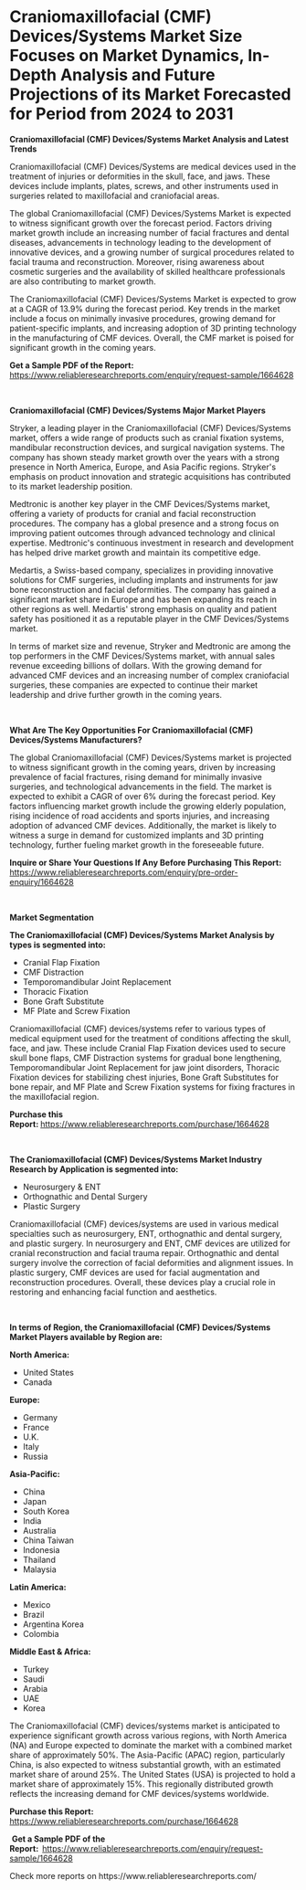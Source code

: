 <p><h1>Craniomaxillofacial (CMF) Devices/Systems Market Size Focuses on Market Dynamics, In-Depth Analysis and Future Projections of its Market Forecasted for Period from 2024 to 2031</h1></p><p><strong>Craniomaxillofacial (CMF) Devices/Systems Market Analysis and Latest Trends</strong></p>
<p><p>Craniomaxillofacial (CMF) Devices/Systems are medical devices used in the treatment of injuries or deformities in the skull, face, and jaws. These devices include implants, plates, screws, and other instruments used in surgeries related to maxillofacial and craniofacial areas.</p><p>The global Craniomaxillofacial (CMF) Devices/Systems Market is expected to witness significant growth over the forecast period. Factors driving market growth include an increasing number of facial fractures and dental diseases, advancements in technology leading to the development of innovative devices, and a growing number of surgical procedures related to facial trauma and reconstruction. Moreover, rising awareness about cosmetic surgeries and the availability of skilled healthcare professionals are also contributing to market growth.</p><p>The Craniomaxillofacial (CMF) Devices/Systems Market is expected to grow at a CAGR of 13.9% during the forecast period. Key trends in the market include a focus on minimally invasive procedures, growing demand for patient-specific implants, and increasing adoption of 3D printing technology in the manufacturing of CMF devices. Overall, the CMF market is poised for significant growth in the coming years.</p></p>
<p><strong>Get a Sample PDF of the Report:&nbsp;</strong> <a href="https://www.reliableresearchreports.com/enquiry/request-sample/1664628">https://www.reliableresearchreports.com/enquiry/request-sample/1664628</a></p>
<p>&nbsp;</p>
<p><strong>Craniomaxillofacial (CMF) Devices/Systems Major Market Players</strong></p>
<p><p>Stryker, a leading player in the Craniomaxillofacial (CMF) Devices/Systems market, offers a wide range of products such as cranial fixation systems, mandibular reconstruction devices, and surgical navigation systems. The company has shown steady market growth over the years with a strong presence in North America, Europe, and Asia Pacific regions. Stryker's emphasis on product innovation and strategic acquisitions has contributed to its market leadership position.</p><p>Medtronic is another key player in the CMF Devices/Systems market, offering a variety of products for cranial and facial reconstruction procedures. The company has a global presence and a strong focus on improving patient outcomes through advanced technology and clinical expertise. Medtronic's continuous investment in research and development has helped drive market growth and maintain its competitive edge.</p><p>Medartis, a Swiss-based company, specializes in providing innovative solutions for CMF surgeries, including implants and instruments for jaw bone reconstruction and facial deformities. The company has gained a significant market share in Europe and has been expanding its reach in other regions as well. Medartis' strong emphasis on quality and patient safety has positioned it as a reputable player in the CMF Devices/Systems market.</p><p>In terms of market size and revenue, Stryker and Medtronic are among the top performers in the CMF Devices/Systems market, with annual sales revenue exceeding billions of dollars. With the growing demand for advanced CMF devices and an increasing number of complex craniofacial surgeries, these companies are expected to continue their market leadership and drive further growth in the coming years.</p></p>
<p>&nbsp;</p>
<p><strong>What Are The Key Opportunities For Craniomaxillofacial (CMF) Devices/Systems Manufacturers?</strong></p>
<p><p>The global Craniomaxillofacial (CMF) Devices/Systems market is projected to witness significant growth in the coming years, driven by increasing prevalence of facial fractures, rising demand for minimally invasive surgeries, and technological advancements in the field. The market is expected to exhibit a CAGR of over 6% during the forecast period. Key factors influencing market growth include the growing elderly population, rising incidence of road accidents and sports injuries, and increasing adoption of advanced CMF devices. Additionally, the market is likely to witness a surge in demand for customized implants and 3D printing technology, further fueling market growth in the foreseeable future.</p></p>
<p><strong>Inquire or Share Your Questions If Any Before Purchasing This Report:</strong> <a href="https://www.reliableresearchreports.com/enquiry/pre-order-enquiry/1664628">https://www.reliableresearchreports.com/enquiry/pre-order-enquiry/1664628</a></p>
<p>&nbsp;</p>
<p><strong>Market Segmentation</strong></p>
<p><strong>The Craniomaxillofacial (CMF) Devices/Systems Market Analysis by types is segmented into:</strong></p>
<p><ul><li>Cranial Flap Fixation</li><li>CMF Distraction</li><li>Temporomandibular Joint Replacement</li><li>Thoracic Fixation</li><li>Bone Graft Substitute</li><li>MF Plate and Screw Fixation</li></ul></p>
<p><p>Craniomaxillofacial (CMF) devices/systems refer to various types of medical equipment used for the treatment of conditions affecting the skull, face, and jaw. These include Cranial Flap Fixation devices used to secure skull bone flaps, CMF Distraction systems for gradual bone lengthening, Temporomandibular Joint Replacement for jaw joint disorders, Thoracic Fixation devices for stabilizing chest injuries, Bone Graft Substitutes for bone repair, and MF Plate and Screw Fixation systems for fixing fractures in the maxillofacial region.</p></p>
<p><strong>Purchase this Report:&nbsp;</strong><a href="https://www.reliableresearchreports.com/purchase/1664628">https://www.reliableresearchreports.com/purchase/1664628</a></p>
<p>&nbsp;</p>
<p><strong>The Craniomaxillofacial (CMF) Devices/Systems Market Industry Research by Application is segmented into:</strong></p>
<p><ul><li>Neurosurgery & ENT</li><li>Orthognathic and Dental Surgery</li><li>Plastic Surgery</li></ul></p>
<p><p>Craniomaxillofacial (CMF) devices/systems are used in various medical specialties such as neurosurgery, ENT, orthognathic and dental surgery, and plastic surgery. In neurosurgery and ENT, CMF devices are utilized for cranial reconstruction and facial trauma repair. Orthognathic and dental surgery involve the correction of facial deformities and alignment issues. In plastic surgery, CMF devices are used for facial augmentation and reconstruction procedures. Overall, these devices play a crucial role in restoring and enhancing facial function and aesthetics.</p></p>
<p>&nbsp;</p>
<p><strong>In terms of Region, the Craniomaxillofacial (CMF) Devices/Systems Market Players available by Region are:</strong></p>
<p>
    <p> <strong> North America: </strong>
        <ul>
            <li>United States</li>
            <li>Canada</li>
        </ul>
        </p> 
    <p> <strong> Europe: </strong>
        <ul>
            <li>Germany</li>
            <li>France</li>
            <li>U.K.</li>
            <li>Italy</li>
            <li>Russia</li>
        </ul>
        </p> 
    <p> <strong> Asia-Pacific: </strong>
        <ul>
            <li>China</li>
            <li>Japan</li>
            <li>South Korea</li>
            <li>India</li>
            <li>Australia</li>
            <li>China Taiwan</li>
            <li>Indonesia</li>
            <li>Thailand</li>
            <li>Malaysia</li>
        </ul>
        </p> 
    <p> <strong> Latin America: </strong>
        <ul>
            <li>Mexico</li>
            <li>Brazil</li>
            <li>Argentina Korea</li>
            <li>Colombia</li>
        </ul>
        </p> 
    <p> <strong> Middle East & Africa: </strong>
        <ul>
            <li>Turkey</li>
            <li>Saudi</li>
            <li>Arabia</li>
            <li>UAE</li>
            <li>Korea</li>
        </ul>
    </p>
    </p>
<p><p>The Craniomaxillofacial (CMF) devices/systems market is anticipated to experience significant growth across various regions, with North America (NA) and Europe expected to dominate the market with a combined market share of approximately 50%. The Asia-Pacific (APAC) region, particularly China, is also expected to witness substantial growth, with an estimated market share of around 25%. The United States (USA) is projected to hold a market share of approximately 15%. This regionally distributed growth reflects the increasing demand for CMF devices/systems worldwide.</p></p>
<p><strong>Purchase this Report: </strong><a href="https://www.reliableresearchreports.com/purchase/1664628">https://www.reliableresearchreports.com/purchase/1664628</a></p>
<p>&nbsp;<strong>Get a Sample PDF of the Report:&nbsp;&nbsp;</strong><a href="https://www.reliableresearchreports.com/enquiry/request-sample/1664628">https://www.reliableresearchreports.com/enquiry/request-sample/1664628</a></p>
<p><strong></strong></p>
<p>Check more reports on https://www.reliableresearchreports.com/</p>